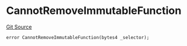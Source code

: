 # CannotRemoveImmutableFunction
[Git Source](https://github.com/thrackle-io/tron/blob/f0b9409d0746d035136fce54b3907220cf162a23/src/client/token/handler/diamond/HandlerDiamondLib.sol)


```solidity
error CannotRemoveImmutableFunction(bytes4 _selector);
```


